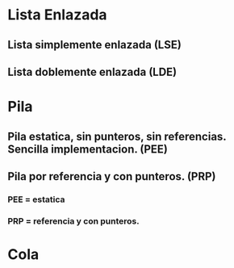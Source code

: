 # Lista Enlazada

## Lista simplemente enlazada (LSE)
## Lista doblemente enlazada (LDE)

# Pila

## Pila estatica, sin punteros, sin referencias. Sencilla implementacion. (PEE)
## Pila por referencia y con punteros. (PRP)

### PEE = estatica
### PRP = referencia y con punteros.

# Cola

